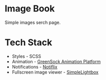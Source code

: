 # Image Book

Simple images serch page.

# Tech Stack

- Styles - SCSS
- Animation - [GreenSock Animation Platform](https://greensock.com/gsap/)
- Notifications - [Notiflix](https://notiflix.github.io/)
- Fullscreen image viewer - [SimpleLightbox](https://simplelightbox.com/)
